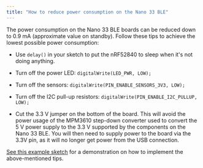 ```yaml
---
title: "How to reduce power consumption on the Nano 33 BLE"
---
```


The power consumption on the Nano 33 BLE boards can be reduced down to 0.9 mA (approximate value on standby). Follow these tips to achieve the lowest possible power consumption:

* Use `delay()` in your sketch to put the nRF52840 to sleep when it's not doing anything.

* Turn off the power LED:
`digitalWrite(LED_PWR, LOW);`

* Turn off the sensors:
`digitalWrite(PIN_ENABLE_SENSORS_3V3, LOW);`

* Turn off the I2C pull-up resistors:
`digitalWrite(PIN_ENABLE_I2C_PULLUP, LOW);`

* Cut the 3.3 V jumper on the bottom of the board. This will avoid the power usage of the MPM3610 step-down converter used to convert the 5 V power supply to the 3.3 V supported by the components on the Nano 33 BLE. You will then need to supply power to the board via the 3.3V pin, as it will no longer get power from the USB connection.

[See this example sketch](https://create.arduino.cc/editor/arduino_support/55b72af7-5b59-43f1-b3f7-e02b47fbfce9/preview) for a demonstration on how to implement the above-mentioned tips.
